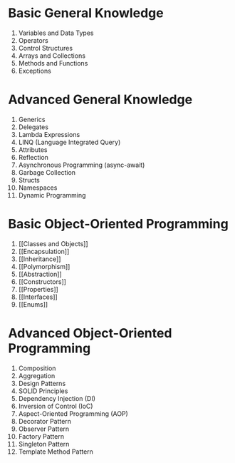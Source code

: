 # Basic General Knowledge
1. Variables and Data Types
3. Operators
4. Control Structures
5. Arrays and Collections
6. Methods and Functions
7. Exceptions

# Advanced General Knowledge
1. Generics
2. Delegates
3. Lambda Expressions
4. LINQ (Language Integrated Query)
5. Attributes
6. Reflection
7. Asynchronous Programming (async-await)
8. Garbage Collection
9. Structs
10. Namespaces
11. Dynamic Programming

# Basic Object-Oriented Programming
1. [[Classes and Objects]]
2. [[Encapsulation]]
3. [[Inheritance]]
4. [[Polymorphism]]
5. [[Abstraction]]
6. [[Constructors]]
7. [[Properties]]
8. [[Interfaces]]
9. [[Enums]]

# Advanced Object-Oriented Programming
1. Composition
2. Aggregation
3. Design Patterns
4. SOLID Principles
5. Dependency Injection (DI)
6. Inversion of Control (IoC)
7. Aspect-Oriented Programming (AOP)
8. Decorator Pattern
9. Observer Pattern
10. Factory Pattern
11. Singleton Pattern
12. Template Method Pattern